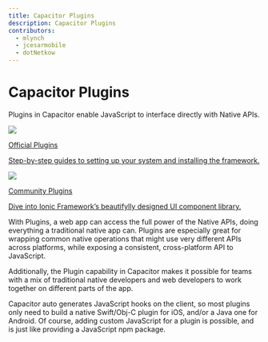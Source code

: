 ```yaml
---
title: Capacitor Plugins
description: Capacitor Plugins
contributors:
  - mlynch
  - jcesarmobile
  - dotNetkow
---
```


# Capacitor Plugins

Plugins in Capacitor enable JavaScript to interface directly with Native APIs.

<style>
  .ui-grid {
    column-gap: 20px;
    margin: 30px 0;
  }
  .ui-card p {
    padding: 0;
    margin: 10px 20px 20px 20px;
  }
  .ui-card p.title {
    font-size: 18px;
    font-weight: 700;
    margin: 20px 20px 0 20px;
  }
  .ui-card a {
    display: inline-block;
    color: black !important;
    border: 0;
  }
  .ui-card {
    margin: 0;
    overflow: hidden;
    min-height: 200px;
  }
  .ui-card img {
    margin: 0;
  }
  .ui-card .heading-anchor {
    display: none;
  }
</style>
<ui-grid>
  <ui-card class="ui-col ui-col-12 ui-col-xs-12 ui-col-sm-6 ui-col-md-6">
    <a href="/docs/apis">
      <img src="/assets/img/docs/core-plugins.png">
      <p class="title">Official Plugins</p>
      <p>Step-by-step guides to setting up your system and installing the framework.</p>
    </a>
  </ui-card>
  <ui-card class="ui-col ui-col-12 ui-col-xs-12 ui-col-sm-6 ui-col-md-6">
    <a href="/docs/plugins/community">
      <img src="/assets/img/docs/community-plugins.png">
      <p class="title">Community Plugins</p>
      <p>Dive into Ionic Framework’s beautifylly designed UI component library.</p>
    </a>
  </ui-card>
</ui-grid>

With Plugins, a web app can access the full power of the Native APIs, doing everything a traditional native app can. Plugins are especially great for wrapping common native operations that might use very different APIs across platforms, while exposing a consistent, cross-platform API to JavaScript.

Additionally, the Plugin capability in Capacitor makes it possible for teams with a mix of traditional native developers and web developers to work together on different parts of the app.

Capacitor auto generates JavaScript hooks on the client, so most plugins only need to build a native Swift/Obj-C plugin for iOS, and/or a Java one for Android. Of course, adding custom JavaScript for a plugin is possible, and is just like providing a JavaScript npm package.
